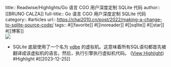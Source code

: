title:: Readwise/Highlights/Go 语言 CGO 用户深度定制 SQLite 代码
author:: [[BRUNO CALZA]]
full-title:: Go 语言 CGO 用户深度定制 SQLite 代码
category:: #articles
url:: https://chai2010.cn/post/2022/making-a-change-to-sqlite-source-code/
tags:: #[[favorite]] #[[inoreader]] #[[sqlite]] #[[star]] #[[博客]]  
![](https://readwise-assets.s3.amazonaws.com/static/images/article1.be68295a7e40.png)

- SQLite 底层使用了一个名为 [vdbe](https://www.sqlite.org/opcode.html) 的虚拟机。这意味着所有SQL语句都首先被翻译成该虚拟机的语言。然后，执行引擎执行虚拟机代码。 ([View Highlight](https://read.readwise.io/read/01hjfvh605jtg71remjdn6hvfc)) #Highlight #[[2023-12-25]]